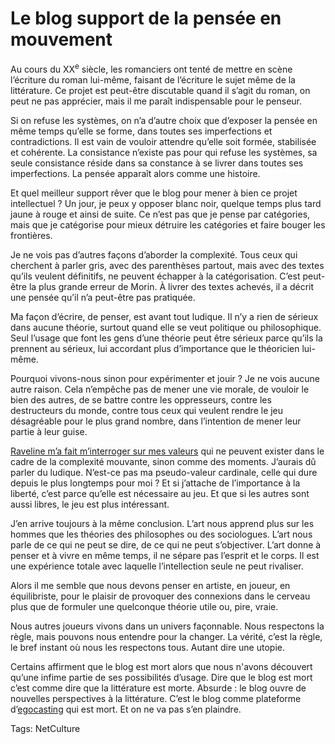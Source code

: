 # Le blog support de la pensée en mouvement

Au cours du XX<sup>e</sup> siècle, les romanciers ont tenté de mettre en scène l’écriture du roman lui-même, faisant de l’écriture le sujet même de la littérature. Ce projet est peut-être discutable quand il s’agit du roman, on peut ne pas apprécier, mais il me paraît indispensable pour le penseur.

Si on refuse les systèmes, on n’a d’autre choix que d’exposer la pensée en même temps qu’elle se forme, dans toutes ses imperfections et contradictions. Il est vain de vouloir attendre qu’elle soit formée, stabilisée et cohérente. La consistance n’existe pas pour qui refuse les systèmes, sa seule consistance réside dans sa constance à se livrer dans toutes ses imperfections. La pensée apparaît alors comme une histoire.

Et quel meilleur support rêver que le blog pour mener à bien ce projet intellectuel ? Un jour, je peux y opposer blanc noir, quelque temps plus tard jaune à rouge et ainsi de suite. Ce n’est pas que je pense par catégories, mais que je catégorise pour mieux détruire les catégories et faire bouger les frontières.

Je ne vois pas d’autres façons d’aborder la complexité. Tous ceux qui cherchent à parler gris, avec des parenthèses partout, mais avec des textes qu’ils veulent définitifs, ne peuvent échapper à la catégorisation. C’est peut-être la plus grande erreur de Morin. À livrer des textes achevés, il a décrit une pensée qu’il n’a peut-être pas pratiquée.

Ma façon d’écrire, de penser, est avant tout ludique. Il n’y a rien de sérieux dans aucune théorie, surtout quand elle se veut politique ou philosophique. Seul l’usage que font les gens d’une théorie peut être sérieux parce qu’ils la prennent au sérieux, lui accordant plus d’importance que le théoricien lui-même.

Pourquoi vivons-nous sinon pour expérimenter et jouir ? Je ne vois aucune autre raison. Cela n’empêche pas de mener une vie morale, de vouloir le bien des autres, de se battre contre les oppresseurs, contre les destructeurs du monde, contre tous ceux qui veulent rendre le jeu désagréable pour le plus grand nombre, dans l’intention de mener leur partie à leur guise.

[Raveline m’a fait m’interroger sur mes valeurs](http://blog.tcrouzet.com/2010/02/17/suis-je-apolitique/) qui ne peuvent exister dans le cadre de la complexité mouvante, sinon comme des moments. J’aurais dû parler du ludique. N’est-ce pas ma pseudo-valeur cardinale, celle qui dure depuis le plus longtemps pour moi ? Et si j’attache de l’importance à la liberté, c’est parce qu’elle est nécessaire au jeu. Et que si les autres sont aussi libres, le jeu est plus intéressant.

J’en arrive toujours à la même conclusion. L’art nous apprend plus sur les hommes que les théories des philosophes ou des sociologues. L’art nous parle de ce qui ne peut se dire, de ce qui ne peut s’objectiver. L’art donne à penser et à vivre en même temps, il ne sépare pas l’esprit et le corps. Il est une expérience totale avec laquelle l’intellection seule ne peut rivaliser.

Alors il me semble que nous devons penser en artiste, en joueur, en équilibriste, pour le plaisir de provoquer des connexions dans le cerveau plus que de formuler une quelconque théorie utile ou, pire, vraie.

Nous autres joueurs vivons dans un univers façonnable. Nous respectons la règle, mais pouvons nous entendre pour la changer. La vérité, c’est la règle, le bref instant où nous les respectons tous. Autant dire une utopie.

Certains affirment que le blog est mort alors que nous n'avons découvert qu’une infime partie de ses possibilités d’usage. Dire que le blog est mort c’est comme dire que la littérature est morte. Absurde : le blog ouvre de nouvelles perspectives à la littérature. C’est le blog comme plateforme d’[egocasting](http://theoriedestendances.com/2010/02/18/entrevues-avec-les-medias/) qui est mort. Et on ne va pas s’en plaindre.

Tags: NetCulture